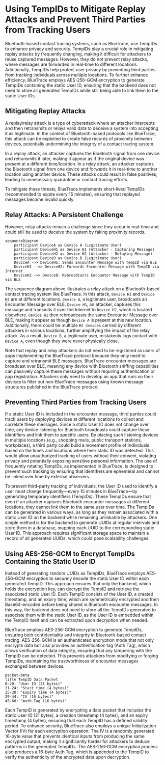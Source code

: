 
# Using TempIDs to Mitigate Replay Attacks and Prevent Third Parties from Tracking Users

Bluetooth-based contact tracing systems, such as BlueTrace, use TempIDs to enhance privacy and
security. TempIDs play a crucial role in mitigating replay attacks by frequently changing,
making it difficult for attackers to reuse captured messages. However, they do not prevent relay
attacks, where messages are forwarded in real-time to different locations. Additionally, TempIDs
help protect user privacy by preventing third parties from tracking individuals across multiple
locations. To further enhance efficiency, BlueTrace employs AES-256-GCM encryption to generate
TempIDs containing the static User ID, ensuring that the backend does not need to store all
generated TempIDs while still being able to link them to the static User IDs.

## Mitigating Replay Attacks

A replay/relay attack is a type of cyberattack where an attacker intercepts and then retransmits
or relays valid data to deceive a system into accepting it as legitimate. In the context of
Bluetooth-based protocols like BlueTrace, this attack can be exploited to create false
records of proximity between devices, potentially undermining the integrity of a contact tracing
system.

In a replay attack, an attacker captures the Bluetooth signal from one device and retransmits it
later, making it appear as if the original device was present at a different time/location. In a
relay attack, an attacker captures the Bluetooth signal from one device and forwards it in
real-time to another location using another device. These attacks could result in false positives,
leading to unnecessary quarantine or contact tracing efforts.

To mitigate these threats, BlueTrace implements short-lived TempIDs (recommended to expire
every 15 minutes), ensuring that replayed messages become invalid quickly.

## Relay Attacks: A Persistent Challenge

However, relay attacks remain a challenge since they occur in real-time and could still be used to
deceive the system by faking proximity records.

```mermaid
sequenceDiagram
    participant DeviceA as Device A (Legitimate User)
    participant DeviceH1 as Device H1 (Attacker - Capturing Message)
    participant DeviceH2 as Device H2 (Attacker - Relaying Message)
    participant DeviceB as Device B (Legitimate User)
    DeviceA ->> DeviceH1: Sends Encounter Message with TempID via BLE
    DeviceH1 -->> DeviceH2: Forwards Encounter Message with TempID via Internet
    DeviceH2 ->> DeviceB: Rebroadcasts Encounter Message with TempID via BLE
```

The sequence diagram above illustrates a relay attack on a Bluetooth-based contact tracing
system like BlueTrace. In this attack, `Device H1` and `Device H2` are at different locations.
`Device A`, a legitimate user, broadcasts an Encounter Message over BLE.
`Device H1`, an attacker, captures this message and transmits it over the Internet to
`Device H2`, which is located elsewhere. `Device H2` then rebroadcasts the same
Encounter Message over BLE, making it appear as though `Device A` is present at this
new location. Additionally, there could be multiple `H2 devices` carried by different attackers in
various locations, further amplifying the impact of the relay attack. As a result,
`Device B`, a legitimate user, mistakenly logs contact with `Device A`, even though they were never
physically close.

Note that replay and relay attackers do not need to be registered as users of apps implementing the
BlueTrace protocol because they only need to capture and retransmit BLE messages. BlueTrace
encounter messages are broadcast over BLE, meaning any device with Bluetooth sniffing capabilities
can passively capture these messages without requiring authentication or app registration. Attackers
only need to develop an app that runs on their devices to filter out non-BlueTrace messages using
known message structures published in the BlueTrace protocol.

## Preventing Third Parties from Tracking Users

If a static User ID is included in the encounter message, third parties could track users by
deploying devices at different locations to collect and correlate these messages. Since a static
User ID does not change over time, any device listening for Bluetooth broadcasts could capture these
identifiers and link them to specific users. By placing such listening devices in multiple
locations (e.g., shopping malls, public transport stations, workplaces), a third party could build a
movement profile of individuals based on the times and locations where their static ID was detected.
This would allow unauthorized tracking of users without their consent, violating privacy and
potentially exposing sensitive personal information. The use of frequently rotating TempIDs, as
implemented in BlueTrace, is designed to prevent such tracking by ensuring that identifiers are
ephemeral and cannot be linked over time by external observers.

To prevent third-party tracking of individuals, the User ID used to identify a user must change
frequently—every 15 minutes in BlueTrace—by generating temporary identifiers (TempIDs). These
TempIDs ensure that even if an attacker captures Bluetooth encounter messages at different
locations, they cannot link them to the same user over time. The TempIDs can be generated in various
ways, as long as they remain associated with a static User ID on the backend while remaining
unlinkable by attackers. One simple method is for the backend to generate UUIDs at regular intervals
and store them in a database, mapping each UUID to the corresponding static User ID. This approach
requires significant storage space to maintain a record of all generated UUIDs, which could pose
scalability challenges.

## Using AES-256-GCM to Encrypt TempIDs Containing the Static User ID

Instead of generating random UUIDs as TempIDs, BlueTrace employs AES-256-GCM encryption to securely
encode the static User ID within each generated TempID. This approach ensures that only the backend,
which holds the encryption key, can decrypt the TempID and retrieve the associated static User ID.
Each TempID consists of the User ID, a created timestamp, and an expiry time, which are
symmetrically encrypted and then Base64-encoded before being shared in Bluetooth encounter messages.
In this way, the backend does not need to store all the TempIDs generated to associate them with
the static User ID, as the User ID is embedded within the TempID itself and can be extracted upon
decryption when needed.

BlueTrace employs AES-256-GCM encryption to generate TempIDs, ensuring both confidentiality and
integrity in Bluetooth-based contact tracing. AES-256-GCM is an authenticated encryption mode that
not only encrypts data but also provides an authentication tag (Auth Tag), which allows verification
of data integrity, ensuring that any tampering with the TempID can be detected. This prevents
attackers from modifying or forging TempIDs, maintaining the trustworthiness of encounter messages
exchanged between devices.

```mermaid
packet-beta
title TempID Data Packet
0-20: "User ID (21 bytes)"
21-24: "Start time (4 bytes)"
25-28: "Expiry time (4 bytes)"
29-44: "IV (16 bytes)"
45-60: "Auth Tag (16 bytes)"
```

Each TempID is generated by encrypting a data packet that includes the static User ID (21 bytes), a
creation timestamp (4 bytes), and an expiry timestamp (4 bytes), ensuring that each TempID has a
defined validity period. To enhance security, BlueTrace also employs a unique Initialization
Vector (IV) for each encryption operation. The IV is a randomly generated 16-byte value that
prevents identical inputs from producing the same encrypted output, making it significantly harder
for attackers to deduce patterns in the generated TempIDs. The AES-256-GCM encryption process also
produces a 16-byte Auth Tag, which is appended to the TempID to verify the authenticity of the
encrypted data upon decryption. 